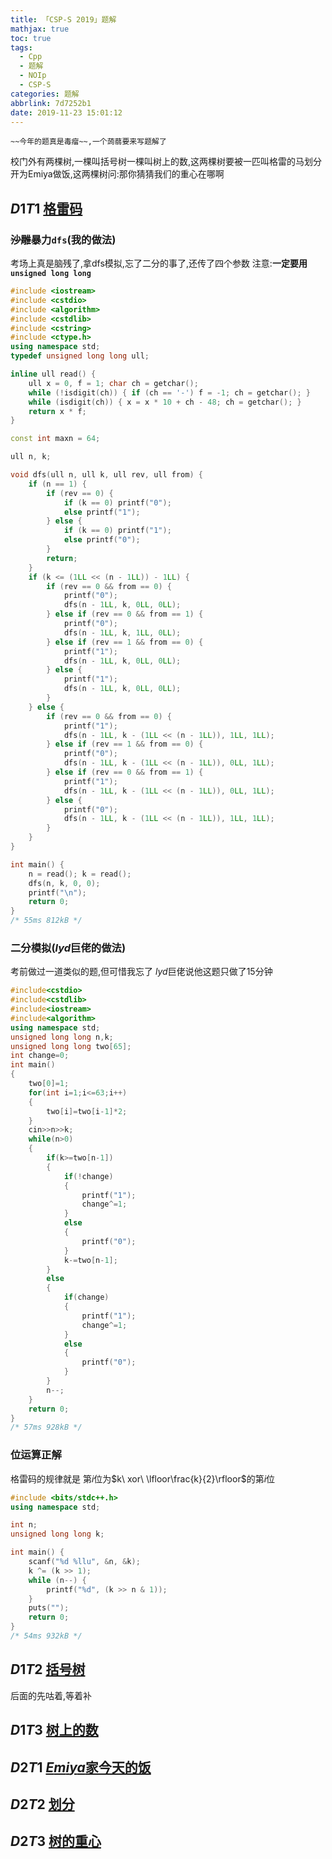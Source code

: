 ```yaml
---
title: 「CSP-S 2019」题解
mathjax: true
toc: true
tags:
  - Cpp
  - 题解
  - NOIp
  - CSP-S
categories: 题解
abbrlink: 7d7252b1
date: 2019-11-23 15:01:12
---
```


    ~~今年的题真是毒瘤~~,一个蒟蒻要来写题解了

校门外有两棵树,一棵叫括号树一棵叫树上的数,这两棵树要被一匹叫格雷的马划分开为Emiya做饭,这两棵树问:那你猜猜我们的重心在哪啊

<!--more-->

## $D1T1$ [格雷码](https://www.luogu.org/problem/P5657)

### ~~沙雕~~暴力`dfs`(我的做法)
考场上真是脑残了,拿dfs模拟,忘了二分的事了,还传了四个参数
注意:__一定要用`unsigned long long`__

```cpp
#include <iostream>
#include <cstdio>
#include <algorithm>
#include <cstdlib>
#include <cstring>
#include <ctype.h>
using namespace std;
typedef unsigned long long ull;

inline ull read() {
	ull x = 0, f = 1; char ch = getchar();
	while (!isdigit(ch)) { if (ch == '-') f = -1; ch = getchar(); }
	while (isdigit(ch)) { x = x * 10 + ch - 48; ch = getchar(); }
	return x * f;
}

const int maxn = 64;

ull n, k;

void dfs(ull n, ull k, ull rev, ull from) {
	if (n == 1) {
		if (rev == 0) {
			if (k == 0) printf("0");
			else printf("1");
		} else {
			if (k == 0) printf("1");
			else printf("0");
		}
		return;
	}
	if (k <= (1LL << (n - 1LL)) - 1LL) {
		if (rev == 0 && from == 0) {
			printf("0");
			dfs(n - 1LL, k, 0LL, 0LL);
		} else if (rev == 0 && from == 1) {
			printf("0");
			dfs(n - 1LL, k, 1LL, 0LL);
		} else if (rev == 1 && from == 0) {
			printf("1");
			dfs(n - 1LL, k, 0LL, 0LL);
		} else {
			printf("1");
			dfs(n - 1LL, k, 0LL, 0LL);
		}
	} else {
		if (rev == 0 && from == 0) {
			printf("1");
			dfs(n - 1LL, k - (1LL << (n - 1LL)), 1LL, 1LL);
		} else if (rev == 1 && from == 0) {
			printf("0");
			dfs(n - 1LL, k - (1LL << (n - 1LL)), 0LL, 1LL);
		} else if (rev == 0 && from == 1) {
			printf("1");
			dfs(n - 1LL, k - (1LL << (n - 1LL)), 0LL, 1LL);
		} else {
			printf("0");
			dfs(n - 1LL, k - (1LL << (n - 1LL)), 1LL, 1LL);
		}
	}
}

int main() {
	n = read(); k = read();
	dfs(n, k, 0, 0);
	printf("\n");
	return 0;
}
/* 55ms 812kB */
```

### 二分模拟($lyd$巨佬的做法)
考前做过一道类似的题,但可惜我忘了
$lyd$巨佬说他这题只做了15分钟

```cpp
#include<cstdio>
#include<cstdlib>
#include<iostream>
#include<algorithm>
using namespace std;
unsigned long long n,k;
unsigned long long two[65];
int change=0;
int main()
{
	two[0]=1;
	for(int i=1;i<=63;i++)
	{
		two[i]=two[i-1]*2;
	}
	cin>>n>>k;
	while(n>0)
	{
		if(k>=two[n-1])
		{
			if(!change)
			{
				printf("1");
				change^=1;
			}
			else
			{
				printf("0");
			}
			k-=two[n-1];
		}
		else
		{
			if(change)
			{
				printf("1");
				change^=1;
			}
			else
			{
				printf("0");
			}
		}
		n--;
	}
	return 0;
}
/* 57ms 928kB */
```

### 位运算正解
格雷码的规律就是
第$i$位为$k\ xor\ \lfloor\frac{k}{2}\rfloor$的第$i$位

```cpp
#include <bits/stdc++.h>
using namespace std;

int n;
unsigned long long k;

int main() {
    scanf("%d %llu", &n, &k);
    k ^= (k >> 1);
    while (n--) {
        printf("%d", (k >> n & 1));
    }
    puts("");
    return 0;
}
/* 54ms 932kB */
```

## $D1T2$ [括号树](https://www.luogu.org/problem/P5658)
后面的先咕着,等着补


## $D1T3$ [树上的数](https://www.luogu.org/problem/P5659)



## $D2T1$ [$Emiya$家今天的饭](https://www.luogu.org/problem/P5664)



## $D2T2$ [划分](https://www.luogu.org/problem/P5665)



## $D2T3$ [树的重心](https://www.luogu.org/problem/P5666)